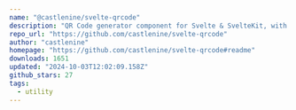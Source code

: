 ```yaml
---
name: "@castlenine/svelte-qrcode"
description: "QR Code generator component for Svelte & SvelteKit, with no dependencies"
repo_url: "https://github.com/castlenine/svelte-qrcode"
author: "castlenine"
homepage: "https://github.com/castlenine/svelte-qrcode#readme"
downloads: 1651
updated: "2024-10-03T12:02:09.158Z"
github_stars: 27
tags: 
  - utility
---
```

